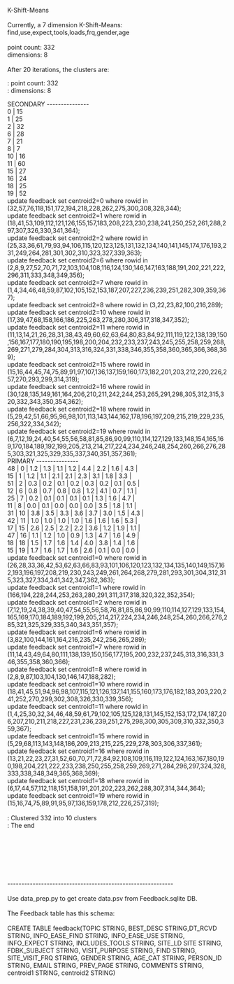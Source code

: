 K-Shift-Means<br/>
<br/>
Currently, a 7 dimension K-Shift-Means: find,use,expect,tools,loads,frq,gender,age<br/>
<br/>
point count: 332<br/>
dimensions: 8<br/>
<br/>
After 20 iterations, the clusters are:<br/>

:	point count: 332<br/>
:	dimensions: 8<br/>

SECONDARY ---------------<br/>
0   |   15<br/>
1   |   25<br/>
2   |   32<br/>
6   |   28<br/>
7   |   21<br/>
8   |   7<br/>
10   |   16<br/>
11   |   60<br/>
15   |   27<br/>
16   |   24<br/>
18   |   25<br/>
19   |   52<br/>
update feedback set centroid2=0 where rowid in (32,57,76,118,151,172,194,218,228,262,275,300,308,328,344);<br/>
update feedback set centroid2=1 where rowid in (18,41,53,109,112,121,126,155,157,183,208,223,230,238,241,250,252,261,288,297,307,326,330,341,364);<br/>
update feedback set centroid2=2 where rowid in (25,33,36,61,79,93,94,106,115,120,123,125,131,132,134,140,141,145,174,176,193,231,249,264,281,301,302,310,323,327,339,363);<br/>
update feedback set centroid2=6 where rowid in (2,8,9,27,52,70,71,72,103,104,108,116,124,130,146,147,163,188,191,202,221,222,296,311,333,348,349,356);<br/>
update feedback set centroid2=7 where rowid in (1,4,34,46,48,59,87,102,105,152,153,187,207,227,236,239,251,282,309,359,367);<br/>
update feedback set centroid2=8 where rowid in (3,22,23,82,100,216,289);<br/>
update feedback set centroid2=10 where rowid in (17,39,47,68,158,166,186,225,263,278,280,306,317,318,347,352);<br/>
update feedback set centroid2=11 where rowid in (11,13,14,21,26,28,31,38,43,49,60,62,63,64,80,83,84,92,111,119,122,138,139,150,156,167,177,180,190,195,198,200,204,232,233,237,243,245,255,258,259,268,269,271,279,284,304,313,316,324,331,338,346,355,358,360,365,366,368,369);<br/>
update feedback set centroid2=15 where rowid in (15,16,44,45,74,75,89,91,97,107,136,137,159,160,173,182,201,203,212,220,226,257,270,293,299,314,319);<br/>
update feedback set centroid2=16 where rowid in (30,128,135,149,161,164,206,210,211,242,244,253,265,291,298,305,312,315,320,332,343,350,354,362);<br/>
update feedback set centroid2=18 where rowid in (5,29,42,51,66,95,96,98,101,113,143,144,162,178,196,197,209,215,219,229,235,256,322,334,342);<br/>
update feedback set centroid2=19 where rowid in (6,7,12,19,24,40,54,55,56,58,81,85,86,90,99,110,114,127,129,133,148,154,165,169,170,184,189,192,199,205,213,214,217,224,234,246,248,254,260,266,276,285,303,321,325,329,335,337,340,351,357,361);<br/>
PRIMARY ---------------<br/>
48   | 0 | 1.2 |      1.3 |      1.1 |      1.2 |      4.4 |      2.2 |      1.6 |      4.3 |       <br/>
15   | 1 | 1.2 |      1.1 |      2.1 |      2.1 |      2.3 |      3.1 |      1.8 |      3.3 |       <br/>
51   | 2 | 0.3 |      0.2 |      0.1 |      0.2 |      0.3 |      0.2 |      0.1 |      0.5 |       <br/>
12   | 6 | 0.8 |      0.7 |      0.8 |      0.8 |      1.2 |      4.1 |      0.7 |      1.1 |       <br/>
25   | 7 | 0.2 |      0.1 |      0.1 |      0.1 |      0.1 |      1.3 |      1.6 |      4.7 |       <br/>
11   | 8 | 0.0 |      0.1 |      0.0 |      0.0 |      0.0 |      3.5 |      1.8 |      1.1 |       <br/>
31   | 10 | 3.8 |      3.5 |      3.3 |      3.6 |      3.7 |      3.0 |      1.5 |      4.3 |       <br/>
42   | 11 | 1.0 |      1.0 |      1.0 |      1.0 |      1.6 |      1.6 |      1.6 |      5.3 |       <br/>
17   | 15 | 2.6 |      2.5 |      2.2 |      2.2 |      3.6 |      1.2 |      1.9 |      1.1 |       <br/>
47   | 16 | 1.1 |      1.2 |      1.0 |      0.9 |      1.3 |      4.7 |      1.6 |      4.9 |       <br/>
18   | 18 | 1.5 |      1.7 |      1.6 |      1.4 |      4.0 |      3.8 |      1.4 |      1.6 |       <br/>
15   | 19 | 1.7 |      1.6 |      1.7 |      1.6 |      2.6 |      0.1 |      0.0 |      0.0 |       <br/>
update feedback set centroid1=0 where rowid in (26,28,33,36,42,53,62,63,66,83,93,101,106,120,123,132,134,135,140,149,157,162,193,196,197,208,219,230,243,249,261,264,268,279,281,293,301,304,312,315,323,327,334,341,342,347,362,363);<br/>
update feedback set centroid1=1 where rowid in (166,194,228,244,253,263,280,291,311,317,318,320,322,352,354);<br/>
update feedback set centroid1=2 where rowid in (7,12,19,24,38,39,40,47,54,55,56,58,76,81,85,86,90,99,110,114,127,129,133,154,165,169,170,184,189,192,199,205,214,217,224,234,246,248,254,260,266,276,285,321,325,329,335,340,343,351,357);<br/>
update feedback set centroid1=6 where rowid in (3,82,100,144,161,164,216,235,242,256,265,289);<br/>
update feedback set centroid1=7 where rowid in (11,14,43,49,64,80,111,138,139,150,156,177,195,200,232,237,245,313,316,331,346,355,358,360,366);<br/>
update feedback set centroid1=8 where rowid in (2,8,9,87,103,104,130,146,147,188,282);<br/>
update feedback set centroid1=10 where rowid in (18,41,45,51,94,96,98,107,115,121,126,137,141,155,160,173,176,182,183,203,220,241,252,270,299,302,308,326,330,339,356);<br/>
update feedback set centroid1=11 where rowid in (1,4,25,30,32,34,46,48,59,61,79,102,105,125,128,131,145,152,153,172,174,187,206,207,210,211,218,227,231,236,239,251,275,298,300,305,309,310,332,350,359,367);<br/>
update feedback set centroid1=15 where rowid in (5,29,68,113,143,148,186,209,213,215,225,229,278,303,306,337,361);<br/>
update feedback set centroid1=16 where rowid in (13,21,22,23,27,31,52,60,70,71,72,84,92,108,109,116,119,122,124,163,167,180,190,198,204,221,222,233,238,250,255,258,259,269,271,284,296,297,324,328,333,338,348,349,365,368,369);<br/>
update feedback set centroid1=18 where rowid in (6,17,44,57,112,118,151,158,191,201,202,223,262,288,307,314,344,364);<br/>
update feedback set centroid1=19 where rowid in (15,16,74,75,89,91,95,97,136,159,178,212,226,257,319);<br/>
<br/>
:	Clustered 332 into 10 clusters<br/>
:	The end<br/>
<br/>
<br/>
<br/>
<br/>
<br/>





<br/>
-----------------------------------------------------------<br/>
<br/>
Use data_prep.py to get create data.psv from Feedback.sqlite DB.<br/>
<br/>
The Feedback table has this schema: <br/>
<br/>
CREATE TABLE feedback(TOPIC STRING, BEST_DESC STRING,DT_RCVD	STRING,	INFO_EASE_FIND	STRING,	INFO_EASE_USE	STRING,	INFO_EXPECT	STRING,	INCLUDES_TOOLS	STRING,	SITE_LD	SITE	STRING,	FDBK_SUBJECT	STRING,	VISIT_PURPOSE	STRING,	FIND	STRING,	SITE_VISIT_FRQ	STRING,	GENDER	STRING,	AGE_CAT	STRING,	PERSON_ID	STRING,	EMAIL	STRING,		PREV_PAGE	STRING,				COMMENTS	STRING, centroid1 STRING, centroid2 STRING)<br/>